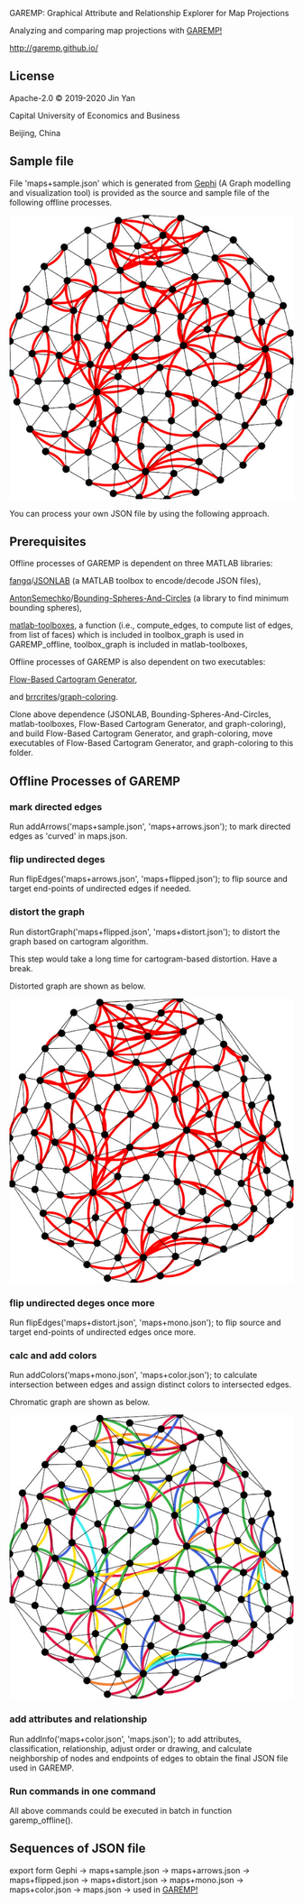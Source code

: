 GAREMP: Graphical Attribute and Relationship Explorer for Map Projections

Analyzing and comparing map projections with [GAREMP!](http://garemp.github.io)

http://garemp.github.io/

## License
Apache-2.0 © 2019-2020 Jin Yan

Capital University of Economics and Business

Beijing, China

## Sample file

File 'maps+sample.json' which is generated from [Gephi](https://github.com/gephi/gephi) (A Graph modelling and visualization tool) is provided as the source and sample file of the following offline processes.

![RAW JSON FILE](https://raw.githubusercontent.com/garemp/GAREMP_offline/master/screensnap/raw.json.jpg)

You can process your own JSON file by using the following approach.

## Prerequisites

Offline processes of GAREMP is dependent on three MATLAB libraries: 

[fangq](https://github.com/fangq)/[JSONLAB](https://github.com/fangq/jsonlab) (a MATLAB toolbox to encode/decode JSON files), 

[AntonSemechko](https://github.com/AntonSemechko)/[Bounding-Spheres-And-Circles](https://github.com/AntonSemechko/Bounding-Spheres-And-Circles) (a library to find minimum bounding spheres), 

[matlab-toolboxes](https://github.com/gpeyre/matlab-toolboxes), a function (i.e., compute_edges, to compute list of edges, from list of faces) which is included in toolbox_graph is used in GAREMP_offline, toolbox_graph is included in matlab-toolboxes, 

Offline processes of GAREMP is also dependent on two executables:

[Flow-Based Cartogram Generator](https://github.com/Flow-Based-Cartograms/go_cart), 

and [brrcrites](https://github.com/brrcrites)/[graph-coloring](https://github.com/brrcrites/graph-coloring).

Clone above dependence (JSONLAB, Bounding-Spheres-And-Circles, matlab-toolboxes, Flow-Based Cartogram Generator, and graph-coloring), and build Flow-Based Cartogram Generator, and graph-coloring, move executables of Flow-Based Cartogram Generator, and graph-coloring to this folder.

## Offline Processes of GAREMP

### mark directed edges

Run addArrows('maps+sample.json', 'maps+arrows.json'); to mark directed edges as 'curved' in maps.json.

### flip undirected deges

Run flipEdges('maps+arrows.json', 'maps+flipped.json'); to flip source and target end-points of undirected edges if needed.

### distort the graph

Run distortGraph('maps+flipped.json', 'maps+distort.json'); to distort the graph based on cartogram algorithm.

This step would take a long time for cartogram-based distortion. Have a break.

Distorted graph are shown as below.

![Distorted Graph](https://raw.githubusercontent.com/garemp/GAREMP_offline/master/screensnap/distorted.json.jpg)

### flip undirected deges once more

Run flipEdges('maps+distort.json', 'maps+mono.json'); to flip source and target end-points of undirected edges once more.

### calc and add colors

Run addColors('maps+mono.json', 'maps+color.json'); to calculate intersection between edges and assign distinct colors to intersected edges.

Chromatic graph are shown as below.

![Chromatic Graph](https://raw.githubusercontent.com/garemp/GAREMP_offline/master/screensnap/chromatic.json.jpg)

### add attributes and relationship

Run addInfo('maps+color.json', 'maps.json'); to add attributes, classification, relationship, adjust order or drawing, and calculate neighborship of nodes and endpoints of edges to obtain the final JSON file used in GAREMP.

### Run commands in one command

All above commands could be executed in batch in function garemp_offline().

## Sequences of JSON file

export form Gephi -> maps+sample.json -> maps+arrows.json -> maps+flipped.json -> maps+distort.json -> maps+mono.json -> maps+color.json -> maps.json -> used in [GAREMP!](http://garemp.github.io)
